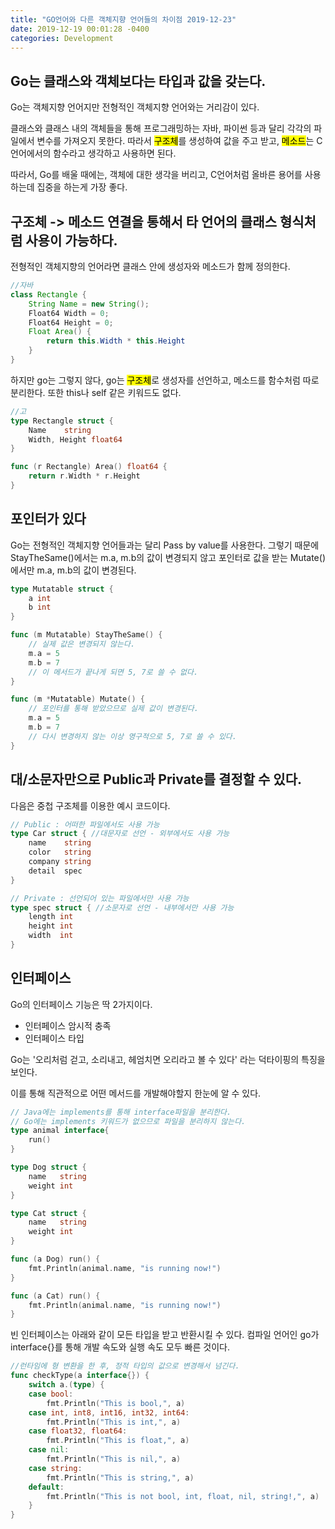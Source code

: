 ```yaml
---
title: "GO언어와 다른 객체지향 언어들의 차이점 2019-12-23"
date: 2019-12-19 00:01:28 -0400
categories: Development
---
```


## Go는 클래스와 객체보다는 타입과 값을 갖는다.
Go는 객체지향 언어지만 전형적인 객체지향 언어와는 거리감이 있다.

클래스와 클래스 내의 객체들을 통해 프로그래밍하는 자바, 파이썬 등과 달리 각각의 파일에서 변수를 가져오지 못한다. 따라서 <mark>구조체</mark>를 생성하여 값을 주고 받고, <mark>메소드</mark>는 C언어에서의 함수라고 생각하고 사용하면 된다.

따라서, Go를 배울 때에는, 객체에 대한 생각을 버리고, C언어처럼 올바른 용어를 사용하는데 집중을 하는게 가장 좋다.

## 구조체 -> 메소드 연결을 통해서 타 언어의 클래스 형식처럼 사용이 가능하다. 
전형적인 객체지향의 언어라면 클래스 안에 생성자와 메소드가 함께 정의한다.

```java
//자바 
class Rectangle	{
	String Name = new String();
	Float64 Width = 0;
	Float64 Height = 0;
 	Float Area() {
		return this.Width * this.Height
	}
}
```
하지만 go는 그렇지 않다, go는 <mark>구조체</mark>로 생성자를 선언하고, 메소드를 함수처럼 따로 분리한다. 또한 this나 self 같은 키워드도 없다.

```go
//고
type Rectangle struct {
    Name    string
    Width, Height float64
}

func (r Rectangle) Area() float64 {
    return r.Width * r.Height
}
```

## 포인터가 있다
Go는 전형적인 객체지향 언어들과는 달리 Pass by value를 사용한다.
그렇기 때문에 StayTheSame()에서는 m.a, m.b의 값이 변경되지 않고 
포인터로 값을 받는 Mutate()에서만 m.a, m.b의 값이 변경된다.
```go
type Mutatable struct {
    a int
    b int
}

func (m Mutatable) StayTheSame() {
	// 실제 값은 변경되지 않는다.
    m.a = 5
	m.b = 7
	// 이 메서드가 끝나게 되면 5, 7로 쓸 수 없다.
}

func (m *Mutatable) Mutate() {
	// 포인터를 통해 받았으므로 실제 값이 변경된다.
    m.a = 5
	m.b = 7
	// 다시 변경하지 않는 이상 영구적으로 5, 7로 쓸 수 있다.
}

```

## 대/소문자만으로 Public과 Private를 결정할 수 있다.
다음은 중첩 구조체를 이용한 예시 코드이다.
```go
// Public : 어떠한 파일에서도 사용 가능 
type Car struct { //대문자로 선언 - 외부에서도 사용 가능
	name    string 
	color   string 
	company string 
	detail  spec
}

// Private : 선언되어 있는 파일에서만 사용 가능
type spec struct { //소문자로 선언 - 내부에서만 사용 가능
	length int 
	height int 
	width  int 
}
```

## 인터페이스
Go의 인터페이스 기능은 딱 2가지이다.
- 인터페이스 암시적 충족
- 인터페이스 타입

Go는 '오리처럼 걷고, 소리내고, 헤엄치면 오리라고 볼 수 있다' 라는 덕타이핑의 특징을 보인다.

이를 통해 직관적으로 어떤 메서드를 개발해야할지 한눈에 알 수 있다.
```go
// Java에는 implements를 통해 interface파일을 분리한다.
// Go에는 implements 키워드가 없으므로 파일을 분리하지 않는다.
type animal interface{
    run()
}

type Dog struct {
	name   string
	weight int
}

type Cat struct {
	name   string
	weight int
}

func (a Dog) run() {
	fmt.Println(animal.name, "is running now!")
}

func (a Cat) run() {
	fmt.Println(animal.name, "is running now!")
}
```

빈 인터페이스는 아래와 같이 모든 타입을 받고 반환시킬 수 있다. 
컴파일 언어인 go가 interface{}를 통해 개발 속도와 실행 속도 모두 빠른 것이다.
```go
//런타임에 형 변환을 한 후, 정적 타입의 값으로 변경해서 넘긴다.
func checkType(a interface{}) {
	switch a.(type) {
	case bool:
		fmt.Println("This is bool,", a)
	case int, int8, int16, int32, int64:
		fmt.Println("This is int,", a)
	case float32, float64:
		fmt.Println("This is float,", a)
	case nil:
		fmt.Println("This is nil,", a)
	case string:
		fmt.Println("This is string,", a)
	default:
		fmt.Println("This is not bool, int, float, nil, string!,", a)
	}
}
```





